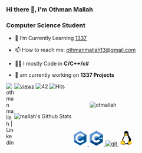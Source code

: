 ### Hi there 👋, I'm Othman Mallah
### Computer Science Student

- 🌱 I’m Currently Learning <a href="https://1337.ma/en">1337</a>

- 📫 How to reach me: othmanmallah13@gmail.com

- 👨‍💻 I mostly Code in **C/C++/c#**

- 👾 am currently working on **1337 Projects**

[<img align="left" alt="othman mallah | LinkedIn" width="22px" src="https://cdn.jsdelivr.net/npm/simple-icons@v3/icons/linkedin.svg" />][linkedin]
[![views](https://komarev.com/ghpvc/?username=otmallah&label=Profile%20views&color=fe75a9&style=flat)](https://github.com/otmallah/)
![42](https://badgen.net/badge/Born2Code/otmallah/green?cache=86400&icon=https://meta.intra.42.fr/assets/42_logo-7dfc9110a5319a308863b96bda33cea995046d1731cebb735e41b16255106c12.svg) ![Hits](https://hits.seeyoufarm.com/api/count/incr/badge.svg?url=https%3A%2F%2Fgithub.com%2Fotmallah)
<br />
<br />
<p align="center"><img align="center" src="https://github-readme-stats.vercel.app/api/top-langs?username=otmallah&show_icons=true&locale=en&layout=compact" alt="otmallah" /></p>

<img align="left" alt="mallah's Github Stats" src="https://github-readme-stats.vercel.app/api?username=otmallah&show_icons=true&hide_border=true" />

[linkedin]: https://www.linkedin.com/in/othman-mallah-5a6891248/

<br />
<br />

<p align="center"> <a href="https://www.cprogramming.com/" target="_blank" rel="noreferrer"> <img src="https://raw.githubusercontent.com/devicons/devicon/master/icons/c/c-original.svg" alt="c" width="40" height="40"/> </a> <a href="https://www.w3schools.com/cpp/" target="_blank" rel="noreferrer"> <img src="https://raw.githubusercontent.com/devicons/devicon/master/icons/cplusplus/cplusplus-original.svg" alt="cplusplus" width="40" height="40"/> </a> <a href="https://git-scm.com/" target="_blank" rel="noreferrer"> <img src="https://www.vectorlogo.zone/logos/git-scm/git-scm-icon.svg" alt="git" width="40" height="40"/> </a> <a href="https://www.linux.org/" target="_blank" rel="noreferrer"> <img src="https://raw.githubusercontent.com/devicons/devicon/master/icons/linux/linux-original.svg" alt="linux" width="40" height="40"/> </a> </p>
